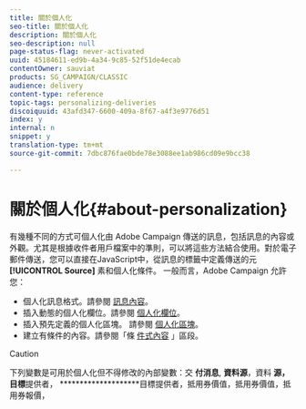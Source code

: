 ```yaml
---
title: 關於個人化
seo-title: 關於個人化
description: 關於個人化
seo-description: null
page-status-flag: never-activated
uuid: 45184611-ed9b-4a34-9c85-52f51de4ecab
contentOwner: sauviat
products: SG_CAMPAIGN/CLASSIC
audience: delivery
content-type: reference
topic-tags: personalizing-deliveries
discoiquuid: 43afd347-6600-409a-8f67-a4f3e9776d51
index: y
internal: n
snippet: y
translation-type: tm+mt
source-git-commit: 7dbc876fae0bde78e3088ee1ab986cd09e9bcc38

---
```



# 關於個人化{#about-personalization}

有幾種不同的方式可個人化由 Adobe Campaign 傳送的訊息，包括訊息的內容或外觀。尤其是根據收件者用戶檔案中的準則，可以將這些方法結合使用。對於電子郵件傳送，您可以直接在JavaScript中，從訊息的標籤中定義傳送的元 **[!UICONTROL Source]** 素和個人化條件。 一般而言，Adobe Campaign 允許您：

* 個人化訊息格式。請參閱 [訊息內容](../../delivery/using/defining-the-email-content.md#message-content)。
* 插入動態的個人化欄位。請參閱 [個人化欄位](../../delivery/using/personalization-fields.md)。
* 插入預先定義的個人化區塊。 請參閱 [個人化區塊](../../delivery/using/personalization-blocks.md)。
* 建立有條件的內容。請參閱「條 [件式內容](../../delivery/using/conditional-content.md) 」區段。

>[!CAUTION]
>
>下列變數是可用於個人化但不得修改的內部變數：交 **付消息**, **資料源**，資料 **源，目標**&#x200B;提供者， ********************&#x200B;目標提供者，抵用券價值，抵用券價值，抵用券報價，
